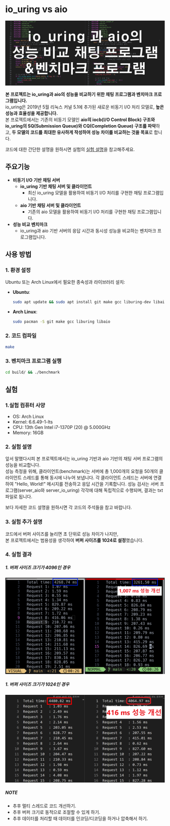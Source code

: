 # io_uring vs aio
<p align="center">
  <img src="./img/img_cover.png">
</p>

 **본 프로젝트는 io_uring과 aio의 성능을 비교하기 위한 채팅 프로그램과 벤치마크 프로그램입니다.**  
 io_uring은 2019년 5월 리눅스 커널 5.1에 추가된 새로운 비동기 I/O 처리 모델로, **높은 성능과 효율성을 제공합니다.**  
 본 프로젝트에서는 기존의 비동기 모델인 **aio의 iocb(I/O Control Block) 구조와 io_uring의 SQ(Submission Queue)와 CQ(Completion Queue) 구조를 파악**하고, **두 모델의 코드를 최대한 유사하게 작성하여 성능 차이를 비교하는 것을 목표**로 합니다.  

코드에 대한 간단한 설명을 원하시면 실험의 [실험 설명](#실험)을 참고해주세요.

## 주요기능
* **비동기 I/O 기반 채팅 서버**
    * **io_uring 기반 채팅 서버 및 클라이언트**
        - 최신 io_uring 모델을 활용하여 비동기 I/O 처리를 구현한 채팅 프로그램입니다.
    * **aio 기반 채팅 서버 및 클라이언트**
        - 기존의 aio 모델을 활용하여 비동기 I/O 처리를 구현한 채팅 프로그램입니다.
* **성능 비교 벤치마크**
    * io_uring과 aio 기반 서버의 응답 시간과 동시성 성능을 비교하는 벤치마크 프로그램입니다.



## 사용 방법

### 1. 환경 설정
Ubuntu 또는 Arch Linux에서 필요한 종속성과 라이브러리 설치:
- **Ubuntu**:
  ```bash
  sudo apt update && sudo apt install git make gcc liburing-dev libaio-dev
  ```
- **Arch Linux**:
  ```bash
  sudo pacman -S git make gcc liburing libaio
  ```

### 2. 코드 컴파일 
```bash
make
```

### 3. 벤치마크 프로그램 실행 
```bash
cd build/ && ./benchmark
```

## 실험
### 1.실험 컴퓨터 사양
- OS: Arch Linux   
- Kernel: 6.6.49-1-lts  
- CPU: 13th Gen Intel i7-1370P (20) @ 5.000GHz   
- Memory: 16GB 

### 2. 실험 설명
 앞서 말했다시피 본 프로젝트에서는 io_uring 기반과 aio 기반의 채팅 서버 프로그램의 성능을 비교합니다.  
 성능 측정을 위해, 클라이언트(benchmark)는 서버에 총 1,000개의 요청을 50개의 클라이언트 스레드를 통해 동시에 나누어 보냅니다. 각 클라이언트 스레드는 서버에 연결하여 "Hello, World!" 메시지를 전송하고 응답 시간을 기록합니다. 성능 검사는 서버 프로그램(server_aio와 server_io_uring) 각각에 대해 독립적으로 수행되며, 결과는 txt 파일로 됩니다.

보다 자세한 코드 설명을 원하시면 각 코드의 주석들을 참고 바랍니다.

### 3. 실험 추가 설명
코드에서 버퍼 사이즈를 늘리면 초 단위로 성능 차이가 나지만,  
본 프로젝트에서는 범용성을 생각하여 **버퍼 사이즈를 1024로 설정**했습니다.

### 4. 실험 결과
##### 1. 버퍼 사이즈 크기가 4096인 경우
<p align="center">
  <img src="./img/img_use_BUFSIZE_4096.png">
</p>


##### 1. 버퍼 사이즈 크기가 1024인 경우
<p align="center">
  <img src="./img/img_use_BUFSIZE_1024.png">
</p>

##### NOTE
* 추후 멀티 스레드로 코드 개선하기.
* 추후 버퍼 크기로 동적으로 조절할 수 있게 하기.
* 추후 데이터를 처리할 때 데이터를 인코딩/디코딩을 하거나 압축해서 하기.
